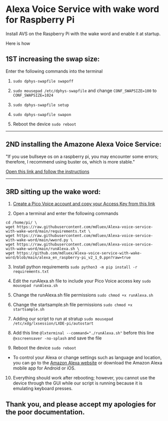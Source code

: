 # Alexa Voice Service with wake word for Raspberry Pi
Install AVS on the Raspberry Pi with the wake word and enable it at startup.

Here is how

## 1ST  increasing the swap size:

Enter the following commands into the terminal

1. ```sudo dphys-swapfile swapoff```

2. ```sudo mousepad /etc/dphys-swapfile``` and change ```CONF_SWAPSIZE=100``` to ```CONF_SWAPSIZE=1024```

3. ```sudo dphys-swapfile setup```

4. ```sudo dphys-swapfile swapon```

5. Reboot the device ```sudo reboot```

------

## 2ND installing the Amazone Alexa Voice Service:

"If you use bullseye os on a raspberry pi, you may encounter some errors; therefore, I recommend using buster os, which is more stable."

[Open this link and follow the instructions](https://developer.amazon.com/en-US/docs/alexa/avs-device-sdk/raspberry-pi-script.html)

------

## 3RD sitting up the wake word:

1. [Create a Pico Voice account and copy your Access Key from this link](https://console.picovoice.ai/)

2. Open a terminal and enter the following commands

```
cd /home/pi/ \
wget https://raw.githubusercontent.com/mdluex/Alexa-voice-service-with-wake-word/main/requirements.txt \
wget https://raw.githubusercontent.com/mdluex/Alexa-voice-service-with-wake-word/main/wword.py \
wget https://raw.githubusercontent.com/mdluex/Alexa-voice-service-with-wake-word/main/runAlexa.sh \
wget https://github.com/mdluex/Alexa-voice-service-with-wake-word/blob/main/alexa_en_raspberry-pi_v2_1_0.ppn?raw=true
```

3. Install python requirements ```sudo python3 -m pip install -r requirements.txt```

4. Edit the runAlexa.sh file to include your Pico Voice access key ```sudo mousepad runAlexa.sh```

5. Change the runAlexa.sh file permissions ```sudo chmod +x runAlexa.sh```

6. Change the startsample.sh file permissions ```sudo chmod +x startsample.sh```

7. Adding our script to run at stratup ```sudo mousepad /etc/xdg/lxsession/LXDE-pi/autostart```

8. Add this line ```@lxterminal --command="./runAlexa.sh"``` before this line ```@xscreensaver -no-splash``` and save the file

9. Reboot the device ```sudo reboot```

* To control your Alexa or change settings such as language and location, you can go to the [Amazon Alexa website](https://alexa.amazon.com/) or download the Amazon Alexa mobile app for Android or iOS.

10. Everything should work after rebooting; however, you cannot use the device through the GUI while our script is running because it is emulating keyboard presses.

## Thank you, and please accept my apologies for the poor documentation.
